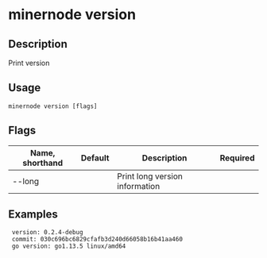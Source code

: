 # minernode version

## Description

Print version

## Usage
```
minernode version [flags]
```
## Flags

| Name, shorthand| Default   | Description | Required                                                                  |
| --------------- | ----   | -------- | --------------------- 
| --long    |  | Print long version information |

## Examples
```
 version: 0.2.4-debug
 commit: 030c696bc6829cfafb3d240d66058b16b41aa460
 go version: go1.13.5 linux/amd64
```
